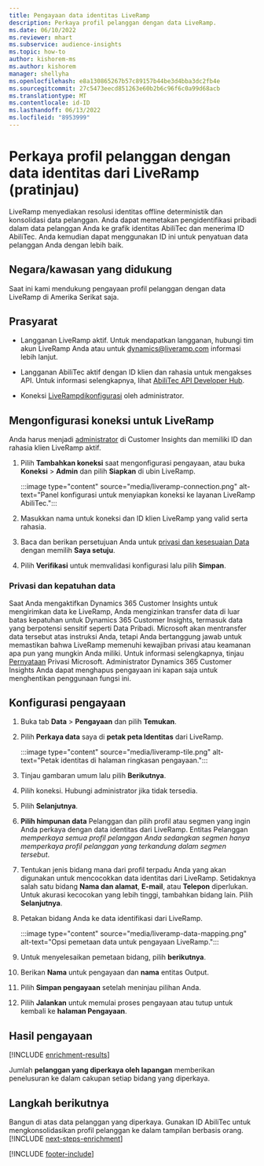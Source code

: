 ```yaml
---
title: Pengayaan data identitas LiveRamp
description: Perkaya profil pelanggan dengan data LiveRamp.
ms.date: 06/10/2022
ms.reviewer: mhart
ms.subservice: audience-insights
ms.topic: how-to
author: kishorem-ms
ms.author: kishorem
manager: shellyha
ms.openlocfilehash: e8a130865267b57c89157b44be3d4bba3dc2fb4e
ms.sourcegitcommit: 27c5473eecd851263e60b2b6c96f6c0a99d68acb
ms.translationtype: MT
ms.contentlocale: id-ID
ms.lasthandoff: 06/13/2022
ms.locfileid: "8953999"
---
```

# <a name="enrich-customer-profiles-with-identity-data-from-liveramp-preview"></a>Perkaya profil pelanggan dengan data identitas dari LiveRamp (pratinjau)

LiveRamp menyediakan resolusi identitas offline deterministik dan konsolidasi data pelanggan. Anda dapat memetakan pengidentifikasi pribadi dalam data pelanggan Anda ke grafik identitas AbiliTec dan menerima ID AbiliTec. Anda kemudian dapat menggunakan ID ini untuk penyatuan data pelanggan Anda dengan lebih baik.

## <a name="supported-countriesregions"></a>Negara/kawasan yang didukung

Saat ini kami mendukung pengayaan profil pelanggan dengan data LiveRamp di Amerika Serikat saja.

## <a name="prerequisites"></a>Prasyarat

- Langganan LiveRamp aktif. Untuk mendapatkan langganan, hubungi tim akun LiveRamp Anda atau untuk [dynamics@liveramp.com](mailto:dynamics@liveramp.com) informasi lebih lanjut.

- Langganan AbiliTec aktif dengan ID klien dan rahasia untuk mengakses API. Untuk informasi selengkapnya, lihat [AbiliTec API Developer Hub](https://developers.liveramp.com/abilitec-api/).

- Koneksi [LiveRamp](connections.md)[dikonfigurasi](#configure-the-connection-for-liveramp) oleh administrator.

## <a name="configure-the-connection-for-liveramp"></a>Mengonfigurasi koneksi untuk LiveRamp

Anda harus menjadi [administrator](permissions.md#admin) di Customer Insights dan memiliki ID dan rahasia klien LiveRamp aktif.

1. Pilih **Tambahkan koneksi** saat mengonfigurasi pengayaan, atau buka **Koneksi** > **Admin** dan pilih **Siapkan** di ubin LiveRamp.

   :::image type="content" source="media/liveramp-connection.png" alt-text="Panel konfigurasi untuk menyiapkan koneksi ke layanan LiveRamp AbiliTec.":::

1. Masukkan nama untuk koneksi dan ID klien LiveRamp yang valid serta rahasia.

1. Baca dan berikan persetujuan Anda untuk [privasi dan kesesuaian Data](#data-privacy-and-compliance) dengan memilih **Saya setuju**.

1. Pilih **Verifikasi** untuk memvalidasi konfigurasi lalu pilih **Simpan**.

### <a name="data-privacy-and-compliance"></a>Privasi dan kepatuhan data

Saat Anda mengaktifkan Dynamics 365 Customer Insights untuk mengirimkan data ke LiveRamp, Anda mengizinkan transfer data di luar batas kepatuhan untuk Dynamics 365 Customer Insights, termasuk data yang berpotensi sensitif seperti Data Pribadi. Microsoft akan mentransfer data tersebut atas instruksi Anda, tetapi Anda bertanggung jawab untuk memastikan bahwa LiveRamp memenuhi kewajiban privasi atau keamanan apa pun yang mungkin Anda miliki. Untuk informasi selengkapnya, tinjau [Pernyataan](https://go.microsoft.com/fwlink/?linkid=396732) Privasi Microsoft. Administrator Dynamics 365 Customer Insights Anda dapat menghapus pengayaan ini kapan saja untuk menghentikan penggunaan fungsi ini.

## <a name="configure-the-enrichment"></a>Konfigurasi pengayaan

1. Buka tab **Data** > **Pengayaan** dan pilih **Temukan**.

1. Pilih **Perkaya data** saya di **petak peta Identitas** dari LiveRamp.

   :::image type="content" source="media/liveramp-tile.png" alt-text="Petak identitas di halaman ringkasan pengayaan.":::

1. Tinjau gambaran umum lalu pilih **Berikutnya**.

1. Pilih koneksi. Hubungi administrator jika tidak tersedia.

1. Pilih **Selanjutnya**.

1. **Pilih himpunan data** Pelanggan dan pilih profil atau segmen yang ingin Anda perkaya dengan data identitas dari LiveRamp. Entitas Pelanggan *memperkaya semua profil pelanggan Anda sedangkan segmen hanya memperkaya profil pelanggan yang terkandung dalam segmen tersebut*.

1. Tentukan jenis bidang mana dari profil terpadu Anda yang akan digunakan untuk mencocokkan data identitas dari LiveRamp. Setidaknya salah satu bidang **Nama dan alamat**, **E-mail**, atau **Telepon** diperlukan. Untuk akurasi kecocokan yang lebih tinggi, tambahkan bidang lain. Pilih **Selanjutnya**.

1. Petakan bidang Anda ke data identifikasi dari LiveRamp.

   :::image type="content" source="media/liveramp-data-mapping.png" alt-text="Opsi pemetaan data untuk pengayaan LiveRamp.":::

1. Untuk menyelesaikan pemetaan bidang, pilih **berikutnya**.

1. Berikan **Nama** untuk pengayaan dan **nama** entitas Output.

1. Pilih **Simpan pengayaan** setelah meninjau pilihan Anda.

1. Pilih **Jalankan** untuk memulai proses pengayaan atau tutup untuk kembali ke **halaman Pengayaan**.

## <a name="enrichment-results"></a>Hasil pengayaan

[!INCLUDE [enrichment-results](includes/enrichment-results.md)]

Jumlah **pelanggan yang diperkaya oleh lapangan** memberikan penelusuran ke dalam cakupan setiap bidang yang diperkaya.

## <a name="next-steps"></a>Langkah berikutnya

Bangun di atas data pelanggan yang diperkaya. Gunakan ID AbiliTec untuk mengkonsolidasikan profil pelanggan ke dalam tampilan berbasis orang.
[!INCLUDE [next-steps-enrichment](includes/next-steps-enrichment.md)]

[!INCLUDE [footer-include](includes/footer-banner.md)]
